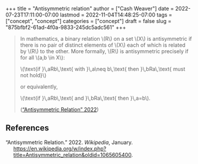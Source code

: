 +++
title = "Antisymmetric relation"
author = ["Cash Weaver"]
date = 2022-07-23T17:11:00-07:00
lastmod = 2022-11-04T14:48:25-07:00
tags = ["concept", "concept"]
categories = ["concept"]
draft = false
slug = "875bfbf2-61ad-4f0a-9833-245dc5adc561"
+++

> In mathematics, a binary relation \\(R\\) on a set \\(X\\) is antisymmetric if there is no pair of distinct elements of \\(X\\) each of which is related by \\(R\\) to the other. More formally, \\(R\\) is antisymmetric precisely if for all \\(a,b \in X\\):
>
> \\(\text{if }\\,aRb\\,\text{ with }\\,a\neq b\\,\text{ then }\\,bRa\\,\text{ must not hold}\\)
>
> or equivalently,
>
> \\(\text{if }\\,aRb\\,\text{ and }\\,bRa\\,\text{ then }\\,a=b\\).
>
> (<a href="#citeproc_bib_item_1">“Antisymmetric Relation” 2022</a>)

## References

<style>.csl-entry{text-indent: -1.5em; margin-left: 1.5em;}</style><div class="csl-bib-body">
  <div class="csl-entry"><a id="citeproc_bib_item_1"></a>“Antisymmetric Relation.” 2022. <i>Wikipedia</i>, January. <a href="https://en.wikipedia.org/w/index.php?title=Antisymmetric_relation&oldid=1065605400">https://en.wikipedia.org/w/index.php?title=Antisymmetric_relation&#38;oldid=1065605400</a>.</div>
</div>
